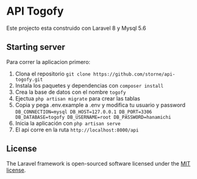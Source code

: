 # API Togofy 
Este projecto esta construido con Laravel 8 y Mysql 5.6

## Starting server

Para correr la aplicacion primero:
1. Clona el repositorio `git clone https://github.com/storne/api-togofy.git`
2. Instala los paquetes y dependencias con `composer install`
3. Crea la base de datos con el nombre `togofy`
4. Ejectua `php artisan migrate` para crear las tablas
5. Copia y pega .env.example a .env y modifica tu usuario y password
`DB_CONNECTION=mysql
DB_HOST=127.0.0.1
DB_PORT=3306
DB_DATABASE=togofy
DB_USERNAME=root
DB_PASSWORD=hanamichi`
6. Inicia la aplicación con `php artisan serve`
7. El api corre en la ruta `http://localhost:8000/api`


## License

The Laravel framework is open-sourced software licensed under the [MIT license](https://opensource.org/licenses/MIT).
